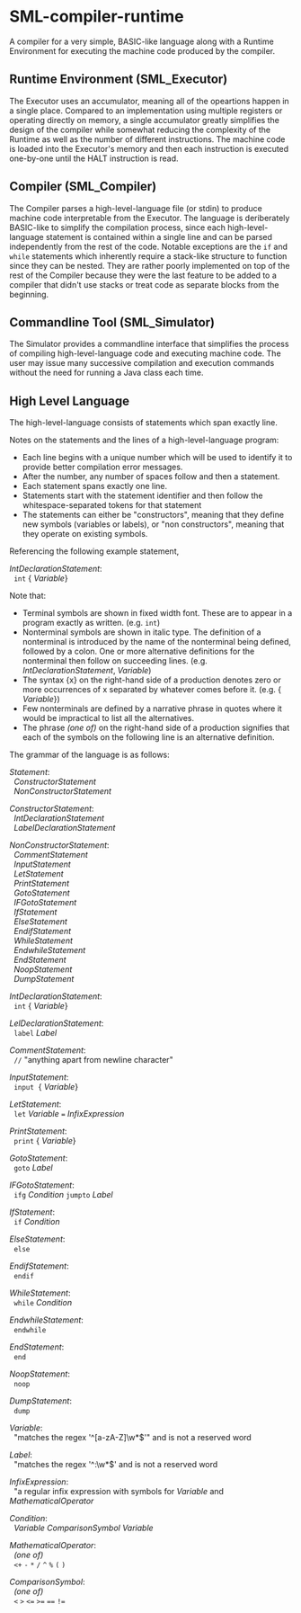 # SML-compiler-runtime
A compiler for a very simple, BASIC-like language along with a Runtime Environment for executing the machine code produced by the compiler.

## Runtime Environment (SML_Executor)

The Executor uses an accumulator, meaning all of the opeartions happen in a single place. 
Compared to an implementation using multiple registers or operating directly on memory, a 
single accumulator greatly simplifies the design of the compiler while somewhat reducing 
the complexity of the Runtime as well as the number of different instructions. The machine 
code is loaded into the Executor's memory and then each instruction is executed one-by-one 
until the HALT instruction is read.

## Compiler (SML_Compiler)

The Compiler parses a high-level-language file (or stdin) to produce machine code 
interpretable from the Executor. The language is deriberately BASIC-like to simplify the 
compilation process, since each high-level-language statement is contained within a single 
line and can be parsed independently from the rest of the code. Notable exceptions are the 
`if` and `while` statements which inherently require a stack-like structure to function 
since they can be nested. They are rather poorly implemented on top of the rest of the 
Compiler because they were the last feature to be added to a compiler that didn't use 
stacks or treat code as separate blocks from the beginning.

## Commandline Tool (SML_Simulator)

The Simulator provides a commandline interface that simplifies the process of compiling 
high-level-language code and executing machine code. The user may issue many successive 
compilation and execution commands without the need for running a Java class each time.

## High Level Language

The high-level-language consists of statements which span exactly line.

Notes on the statements and the lines of a high-level-language program:
* Each line begins with a unique number which will be used to identify it to provide 
better compilation error messages.
* After the number, any number of spaces follow and then a statement.
* Each statement spans exactly one line.
* Statements start with the statement identifier and then follow the whitespace-separated 
tokens for that statement
* The statements can either be "constructors", meaning that they define new symbols 
(variables or labels), or "non constructors", meaning that they operate on existing 
symbols. 

Referencing the following example statement,

_IntDeclarationStatement_:<br/>
&nbsp;&nbsp;`int` { _Variable_}

Note that:
* Terminal symbols are shown in fixed width font. These are to appear in a program exactly 
as written. (e.g. `int`)
* Nonterminal symbols are shown in italic type. The definition of a nonterminal is 
introduced by the name of the nonterminal being defined, followed by a colon. One or more 
alternative definitions for the nonterminal then follow on succeeding lines. (e.g.
_IntDeclarationStatement_, _Variable_)
* The syntax {x} on the right-hand side of a production denotes zero or more occurrences 
of x separated by whatever comes before it. (e.g. { _Variable_})
* Few nonterminals are defined by a narrative phrase in quotes where it would be 
impractical to list all the alternatives.
* The phrase _(one of)_ on the right-hand side of a production signifies that each of the 
symbols on the following line is an alternative definition.

The grammar of the language is as follows:

_Statement_: <br/>
&nbsp;&nbsp;_ConstructorStatement_ <br/>
&nbsp;&nbsp;_NonConstructorStatement_

_ConstructorStatement_: <br/>
&nbsp;&nbsp;_IntDeclarationStatement_ <br/>
&nbsp;&nbsp;_LabelDeclarationStatement_

_NonConstructorStatement_: <br/>
&nbsp;&nbsp;_CommentStatement_ <br/>
&nbsp;&nbsp;_InputStatement_ <br/>
&nbsp;&nbsp;_LetStatement_ <br/>
&nbsp;&nbsp;_PrintStatement_ <br/>
&nbsp;&nbsp;_GotoStatement_ <br/>
&nbsp;&nbsp;_IFGotoStatement_ <br/>
&nbsp;&nbsp;_IfStatement_ <br/>
&nbsp;&nbsp;_ElseStatement_ <br/>
&nbsp;&nbsp;_EndifStatement_ <br/>
&nbsp;&nbsp;_WhileStatement_ <br/>
&nbsp;&nbsp;_EndwhileStatement_ <br/>
&nbsp;&nbsp;_EndStatement_ <br/>
&nbsp;&nbsp;_NoopStatement_ <br/>
&nbsp;&nbsp;_DumpStatement_ <br/>

_IntDeclarationStatement_:<br/>
&nbsp;&nbsp;`int` { _Variable_}

_LelDeclarationStatement_:<br/>
&nbsp;&nbsp;`label` _Label_<br/>

_CommentStatement_:<br/>
&nbsp;&nbsp;`//` "anything apart from newline character"<br/>

_InputStatement_:<br/>
&nbsp;&nbsp;`input`&nbsp;&nbsp;{ _Variable_}<br/>

_LetStatement_:<br/>
&nbsp;&nbsp;`let` _Variable_ `=` _InfixExpression_<br/>

_PrintStatement_:<br/>
&nbsp;&nbsp;`print` { _Variable_}<br/>

_GotoStatement_:<br/>
&nbsp;&nbsp;`goto` _Label_<br/>

_IFGotoStatement_:<br/>
&nbsp;&nbsp;`ifg` _Condition_ `jumpto` _Label_<br/>

_IfStatement_:<br/>
&nbsp;&nbsp;`if` _Condition_<br/>

_ElseStatement_:<br/>
&nbsp;&nbsp;`else`<br/>

_EndifStatement_:<br/>
&nbsp;&nbsp;`endif`<br/>

_WhileStatement_:<br/>
&nbsp;&nbsp;`while` _Condition_<br/>

_EndwhileStatement_:<br/>
&nbsp;&nbsp;`endwhile`<br/>

_EndStatement_:<br/>
&nbsp;&nbsp;`end`<br/>

_NoopStatement_:<br/>
&nbsp;&nbsp;`noop`<br/>

_DumpStatement_:<br/>
&nbsp;&nbsp;`dump`<br/>

_Variable_:<br/>
&nbsp;&nbsp;"matches the regex '^[a-zA-Z]\\w*$'" and is not a reserved word<br/>

_Label_:<br/>
&nbsp;&nbsp;"matches the regex '^:\\w*$' and is not a reserved word<br/>

_InfixExpression_:<br/>
&nbsp;&nbsp;"a regular infix expression with symbols for _Variable_ and _MathematicalOperator_<br/>

_Condition_:<br/>
&nbsp;&nbsp;_Variable_ _ComparisonSymbol_ _Variable_<br/>

_MathematicalOperator_:<br/>
&nbsp;&nbsp;_(one of)_<br/>
&nbsp;&nbsp;`<+` `-` `*` `/` `^` `%` `(` `)`<br/>

_ComparisonSymbol_:<br/>
&nbsp;&nbsp;_(one of)_<br/>
&nbsp;&nbsp;`<` `>` `<=` `>=` `==` `!=`<br/>
